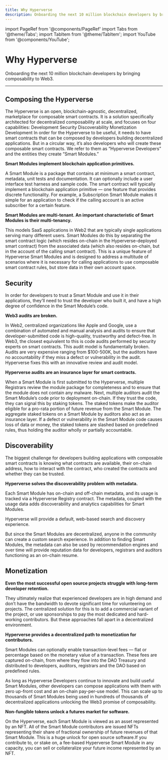 ```yaml
---
title: Why Hyperverse
description: Onboarding the next 10 million blockchain developers by bringing composability to Web3.
---
```


import PageRef from '@components/PageRef'
import Tabs from '@theme/Tabs';
import TabItem from '@theme/TabItem';
import YouTube from '@components/YouTube';

# Why Hyperverse

Onboarding the next 10 million blockchain developers by bringing composability to Web3.

---

## Composing the Hyperverse

The Hyperverse is an open, blockchain-agnostic, decentralized, marketplace for
composable smart contracts. It is a solution specifically architected for
decentralized composability at scale, and focuses on four capabilities:
Development Security Discoverability Monetization Development In order for the
Hyperverse to be useful, it needs to have smart contracts that can be composed
by developers building decentralized applications. But in a circular way, it’s
also developers who will create these composable smart contracts. We refer to
them as “Hyperverse Developers” and the entities they create “Smart Modules.”

**Smart Modules implement blockchain application primitives.**

A Smart Module is a package that contains at minimum a smart contract, metadata,
unit tests and documentation. It can optionally include a user interface test
harness and sample code. The smart contract will typically implement a
blockchain application primitive — one feature that provides discrete
functionality. For example, a Subscription Smart Module makes it simple for an
application to check if the calling account is an active subscriber for a
certain feature.

**Smart Modules are multi-tenant. An important characteristic of Smart Modules is
their multi-tenancy.**

This models SaaS applications in Web2 that are typically single applications
serving many different users. Smart Modules do this by separating the smart
contract logic (which resides on-chain in the Hyperverse-deployed smart
contract) from the associated data (which also resides on-chain, but in the
account of the calling smart contract). This is a unique feature of Hyperverse
Smart Modules and is designed to address a multitude of scenarios where it is
necessary for calling applications to use composable smart contract rules, but
store data in their own account space.

## Security

In order for developers to trust a Smart Module and use it in their
applications, they’ll need to trust the developer who built it, and have a high
degree of confidence in the Smart Module’s code.

**Web3 audits are broken.**

In Web2, centralized organizations like Apple and Google, use a combination of
automated and manual analysis and audits to ensure that developer-submitted code
is high-quality, trustworthy and defect-free. In Web3, the closest equivalent to
this is code audits performed by security experts on smart contracts. This audit
model is fundamentally broken. Audits are very expensive ranging from $100-500K,
but the auditors have no accountability if they miss a defect or vulnerability
in the audit. Hyperverse fixes this with an innovative review and audit model.

**Hyperverse audits are an insurance layer for smart contracts.**

When a Smart Module is first submitted to the Hyperverse, multiple Registrars
review the module package for completeness and to ensure that the module does
not contain any malware. Next, multiple auditors audit the Smart Module’s code
prior to deployment on-chain. If they trust the code, they can signal this by
staking tokens. The staked tokens make the auditor eligible for a pro-rata
portion of future revenue from the Smart Module. The aggregate staked tokens on
a Smart Module by auditors also act as an insurance layer. If a defect or
vulnerability in the Smart Module code causes loss of data or money, the staked
tokens are slashed based on predefined rules, thus holding the auditor wholly or
partially accountable.

## Discoverability

The biggest challenge for developers building applications with composable smart
contracts is knowing what contracts are available, their on-chain address, how
to interact with the contract, who created the contracts and whether they can be
trusted.

**Hyperverse solves the discoverability problem with metadata.**

Each Smart Module has on-chain and off-chain metadata, and its usage is tracked
via a Hyperverse Registry contract. The metadata, coupled with the usage data
adds discoverability and analytics capabilities for Smart Modules.

Hyperverse will provide a default, web-based search and discovery experience.

But since the Smart Modules are decentralized, anyone in the community can
create a custom search experience. In addition to finding Smart Modules, the
metadata can also be used by recommendation engines and over time will provide
reputation data for developers, registrars and auditors functioning as an
on-chain resume.

## Monetization

**Even the most successful open source projects struggle with long-term developer
retention.**

They ultimately realize that experienced developers are in high demand and don’t
have the bandwidth to devote significant time for volunteering on projects. The
centralized solution for this is to add a commercial variant of the project, or
use sponsorships to pay the most dedicated and hard-working contributors. But
these approaches fall apart in a decentralized environment.

**Hyperverse provides a decentralized path to monetization for contributors.**

Smart Modules can optionally enable transaction-level fees — flat or percentage
based on the monetary value of a transaction. These fees are captured on-chain,
from where they flow into the DAO Treasury and distributed to developers,
auditors, registrars and the DAO based on predefined rules.

As long as Hyperverse Developers continue to innovate and build useful Smart
Modules, other developers can compose applications with them with zero up-front
cost and an on-chain pay-per-use model. This can scale up to thousands of Smart
Modules being used in hundreds of thousands of decentralized applications
unlocking the Web3 promise of composability.

**Non-fungible tokens unlock a futures market for software.**

On the Hyperverse, each Smart Module is viewed as an asset represented by an
NFT. All of the Smart Module contributors are issued NFTs representing their
share of fractional ownership of future revenues of that Smart Module. This is a
huge unlock for open source software.If you contribute to, or stake on, a fee-based Hyperverse Smart Module in any
capacity, you can sell or collateralize your future income represented by an
NFT.
